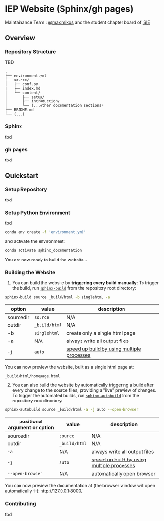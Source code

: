 # IEP Website (Sphinx/gh pages)

Maintainance Team : [@maximikos](https://github.com/maximikos) and the student chapter board of [ISIE](https://is4ie.org/)

## Overview

### Repository Structure

TBD

```
.
├── environment.yml
├── source/
│   ├── conf.py
|   ├── index.md
│   └── content/
│       ├── setup/
│       ├── introduction/
│       └── (...other documentation sections)
├── README.md
└── (...)
```

### Sphinx

tbd

### gh pages

tbd

## Quickstart

### Setup Repository

tbd

### Setup Python Environment

tbd

```bash
conda env create -f 'environment.yml'
```

and activate the environment:

```bash
conda activate sphinx_documentation
```

You are now ready to build the website...

### Building the Website

1. You can build the website by __triggering every build manually__: To trigger the build, run [`sphinx-build`](https://www.sphinx-doc.org/en/master/man/sphinx-build.html) from the repository root directory:

```bash
sphinx-build source _build/html -b singlehtml -a
```

| option | value | description |
| ---------------------------- | ----- | ----------- |
| sourcedir | `source` | N/A |
| outdir | `_build/html` | N/A |
| -b | `singlehtml` | create only a single html page |
| -a | N/A | always write all output files |
| `-j` | `auto` | [speed up build by using multiple processes](https://www.sphinx-doc.org/en/master/man/sphinx-build.html#cmdoption-sphinx-build-j) |


You can now preview the website, built as a single html page at:

```
_build/html/homepage.html
```

2. You can also build the website by automatically triggering a build after every change to the source files, providing a "live" preview of changes. To trigger the automated builds, run [`sphinx-autobuild`](https://github.com/executablebooks/sphinx-autobuild) from the repository root directory:

```bash
sphinx-autobuild source _build/html -a -j auto --open-browser
```

| positional argument or option| value | description |
| ---------------------------- | ----- | ----------- |
| sourcedir | `source` | N/A |
| outdir | `_build/html` | N/A |
| `-a` | N/A | always write all output files |
| `-j` | `auto` | [speed up build by using multiple processes](https://www.sphinx-doc.org/en/master/man/sphinx-build.html#cmdoption-sphinx-build-j) |
| `--open-browser` | N/A | automatically open browser |


You can now preview the documentation at (the browser window will open automatically ✨):
http://127.0.0.1:8000/


### Contributing

tbd